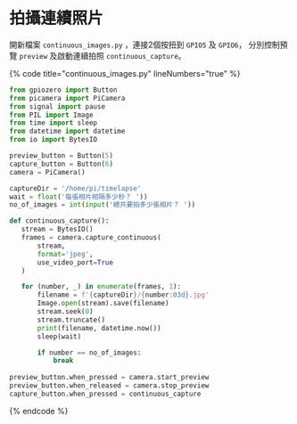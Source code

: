# 拍攝連續照片

&#x20;開新檔案 `continuous_images.py` ，連接2個按扭到 `GPIO5` 及 `GPIO6`， 分別控制預覽 `preview` 及啟動連續拍照 `continuous_capture`。

{% code title="continuous_images.py" lineNumbers="true" %}
```python
from gpiozero import Button
from picamera import PiCamera
from signal import pause
from PIL import Image
from time import sleep
from datetime import datetime
from io import BytesIO

preview_button = Button(5)
capture_button = Button(6)
camera = PiCamera()

captureDir = '/home/pi/timelapse'
wait = float('每張相片相隔多少秒？ '))
no_of_images = int(input('總共要拍多少張相片？ '))

def continuous_capture():
   stream = BytesIO()
   frames = camera.capture_continuous(
       stream,
       format='jpeg',
       use_video_port=True 
   )

   for (number, _) in enumerate(frames, 1):
       filename = f'{captureDir}/{number:03d}.jpg'
       Image.open(stream).save(filename)
       stream.seek(0)
       stream.truncate()
       print(filename, datetime.now())
       sleep(wait)

       if number == no_of_images:
           break
           
preview_button.when_pressed = camera.start_preview
preview_button.when_released = camera.stop_preview
capture_button.when_pressed = continuous_capture
```
{% endcode %}



